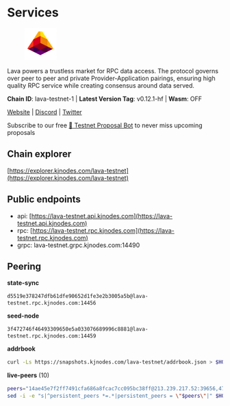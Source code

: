 # Services

<figure><img src="https://raw.githubusercontent.com/kj89/cosmos-images/main/logos/lava.png" alt=""><figcaption></figcaption></figure>

Lava powers a trustless market for RPC data access. The protocol  governs over peer to peer and private Provider-Application pairings,  ensuring high quality RPC service while creating consensus around data served.

**Chain ID**: lava-testnet-1 | **Latest Version Tag**: v0.12.1-hf | **Wasm**: OFF

[Website](https://lavanet.xyz) | [Discord](https://discord.com/invite/Tbk5NxTCdA) | [Twitter](https://twitter.com/lavanetxyz)



Subscribe to our free [🤖 Testnet Proposal Bot](https://t.me/kjnodes_testnet_proposal_bot) to never miss upcoming proposals


## Chain explorer
[https://explorer.kjnodes.com/lava-testnet](https://explorer.kjnodes.com/lava-testnet)

## Public endpoints

* api: [https://lava-testnet.api.kjnodes.com](https://lava-testnet.api.kjnodes.com)
* rpc: [https://lava-testnet.rpc.kjnodes.com](https://lava-testnet.rpc.kjnodes.com)
* grpc: lava-testnet.grpc.kjnodes.com:14490

## Peering

**state-sync**

```text
d5519e378247dfb61dfe90652d1fe3e2b3005a5b@lava-testnet.rpc.kjnodes.com:14456
```

**seed-node**

```text
3f472746f46493309650e5a033076689996c8881@lava-testnet.rpc.kjnodes.com:14459
```

**addrbook**
```bash
curl -Ls https://snapshots.kjnodes.com/lava-testnet/addrbook.json > $HOME/.lava/config/addrbook.json
```

**live-peers** (10)
```bash
peers="14ae45e7f2ff7491cfa686a8fcac7cc095bc38ff@213.239.217.52:39656,47385d0a7051109de5342e3b27890c4a4b9e0763@65.108.72.233:16656,5c2a752c9b1952dbed075c56c600c3a79b58c395@185.16.39.172:27066,5c107bb2b72c930a5ab3406a1f7c7345b7229b49@148.251.11.99:11656,257856431ef33f9fbfe6c119fdf3820035891d0c@38.242.197.140:26656,bfe21dd5af98aa42d213cd5bd943162a36b0505f@92.243.165.98:26656,5e068fccd370b2f2e5ab4240a304323af6385f1f@172.93.110.154:27656,b16eb3c538b9a460612a4cea37c2657f15579126@65.109.30.90:11656,0d08a1b452e6d7ccdfbc9b54658b5f9ed24eff7b@135.181.138.160:29956,d5519e378247dfb61dfe90652d1fe3e2b3005a5b@65.109.68.190:14456"
sed -i -e "s|^persistent_peers *=.*|persistent_peers = \"$peers\"|" $HOME/.lava/config/config.toml
```
